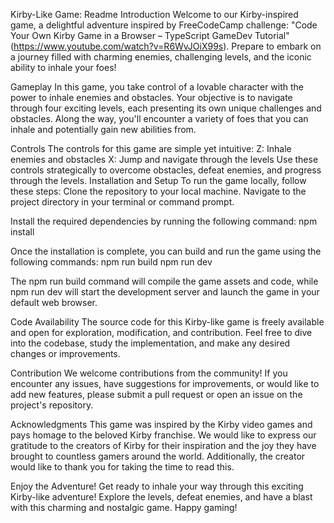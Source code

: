 Kirby-Like Game: Readme
Introduction
Welcome to our Kirby-inspired game, a delightful adventure inspired by FreeCodeCamp challenge: "Code Your Own Kirby Game in a Browser – TypeScript GameDev Tutorial" (https://www.youtube.com/watch?v=R6WvJOiX99s). Prepare to embark on a journey filled with charming enemies, challenging levels, and the iconic ability to inhale your foes!

Gameplay
In this game, you take control of a lovable character with the power to inhale enemies and obstacles. Your objective is to navigate through four exciting levels, each presenting its own unique challenges and obstacles. Along the way, you'll encounter a variety of foes that you can inhale and potentially gain new abilities from.

Controls
The controls for this game are simple yet intuitive:
Z: Inhale enemies and obstacles
X: Jump and navigate through the levels
Use these controls strategically to overcome obstacles, defeat enemies, and progress through the levels.
Installation and Setup
To run the game locally, follow these steps:
Clone the repository to your local machine.
Navigate to the project directory in your terminal or command prompt.

Install the required dependencies by running the following command:
npm install

Once the installation is complete, you can build and run the game using the following commands:
npm run build
npm run dev

The npm run build command will compile the game assets and code, while npm run dev will start the development server and launch the game in your default web browser.

Code Availability
The source code for this Kirby-like game is freely available and open for exploration, modification, and contribution. Feel free to dive into the codebase, study the implementation, and make any desired changes or improvements.

Contribution
We welcome contributions from the community! If you encounter any issues, have suggestions for improvements, or would like to add new features, please submit a pull request or open an issue on the project's repository.

Acknowledgments
This game was inspired by the Kirby video games and pays homage to the beloved Kirby franchise. We would like to express our gratitude to the creators of Kirby for their inspiration and the joy they have brought to countless gamers around the world. Additionally, the creator would like to thank you for taking the time to read this.

Enjoy the Adventure!
Get ready to inhale your way through this exciting Kirby-like adventure! Explore the levels, defeat enemies, and have a blast with this charming and nostalgic game. Happy gaming!
